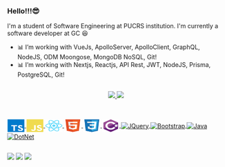### Hello!!!😎
I'm a student of Software Engineering at PUCRS institution.
I'm currently a software developer at GC 😆


- 📊 I’m working with VueJs, ApolloServer, ApolloClient, GraphQL, NodeJS, ODM Moongose, MongoDB NoSQL, Git!
- 📊 I’m working with Nextjs, Reactjs, API Rest, JWT, NodeJS, Prisma, PostgreSQL, Git!



##

<div align="center">
  <a href="https://github.com/HulkFront">
  <img height="180em" src="https://github-readme-stats.vercel.app/api?username=HulkFront&show_icons=true&theme=blue-green&include_all_commits=true&count_private=true"/>
  <img height="180em" src="https://github-readme-stats.vercel.app/api/top-langs/?username=HulkFront&layout=compact&langs_count=7&theme=blue-green"/>
</div>
  
##
  
<div style="display: inline_block"><br>
  <img align="center" alt="Ts" height="30" width="40" src="https://raw.githubusercontent.com/devicons/devicon/master/icons/typescript/typescript-plain.svg">
  <img align="center" alt="Js" height="30" width="40" src="https://raw.githubusercontent.com/devicons/devicon/master/icons/javascript/javascript-plain.svg">
  <img align="center" alt="React" height="30" width="40" src="https://raw.githubusercontent.com/devicons/devicon/master/icons/react/react-original.svg">
  <img align="center" alt="HTML" height="30" width="40" src="https://raw.githubusercontent.com/devicons/devicon/master/icons/html5/html5-original.svg">
  <img align="center" alt="CSS" height="30" width="40" src="https://raw.githubusercontent.com/devicons/devicon/master/icons/css3/css3-original.svg">
  <img align="center" alt="Csharp" height="30" width="40" src="https://raw.githubusercontent.com/devicons/devicon/master/icons/csharp/csharp-original.svg">
  <img align="center" alt="JQuery" height="30" width="80" src="https://img.shields.io/badge/jQuery-0769AD?style=for-the-badge&logo=jquery&logoColor=white">
  <img align="center" alt="Bootstrap" height="30" width="80" src="https://img.shields.io/badge/Bootstrap-563D7C?style=for-the-badge&logo=bootstrap&logoColor=white">
  <img align="center" alt="Java" height="30" width="80" src="https://img.shields.io/badge/Java-ED8B00?style=for-the-badge&logo=java&logoColor=white">
  <img align="center" alt="DotNet" height="30" width="80" src="https://img.shields.io/badge/.NET-5C2D91?style=for-the-badge&logo=.net&logoColor=white">
</div>
  
##
  
<div>
  <a href="https://www.linkedin.com/in/glaubernaraujo/" target="_blank"><img src="https://img.shields.io/badge/-LinkedIn-%230077B5?style=for-the-badge&logo=linkedin&logoColor=white" target="_blank"></a>
  <a href = "mailto:glauber.araujo@edu.pucrs.br"><img src="https://img.shields.io/badge/-Gmail-%23333?style=for-the-badge&logo=gmail&logoColor=white" target="_blank"></a>
  <a href="https://www.youtube.com/watch?v=esX7SFtEjHg"><img src="https://img.shields.io/badge/YouTube-FF0000?style=for-the-badge&logo=youtube&logoColor=white"></a>
</div>
